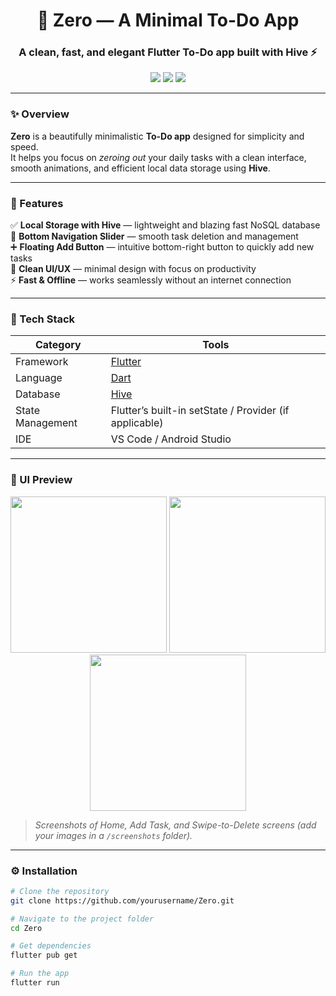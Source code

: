 <!-- ZERO | To-Do App by Nikhil Dubey -->

<h1 align="center">🧠 Zero — A Minimal To-Do App</h1>
<h3 align="center">A clean, fast, and elegant Flutter To-Do app built with Hive ⚡</h3>

<p align="center">
  <img src="https://img.shields.io/badge/Flutter-02569B?style=for-the-badge&logo=flutter&logoColor=white" />
  <img src="https://img.shields.io/badge/Dart-0175C2?style=for-the-badge&logo=dart&logoColor=white" />
  <img src="https://img.shields.io/badge/Hive-FFC107?style=for-the-badge&logoColor=white" />
</p>

---

### ✨ Overview  
**Zero** is a beautifully minimalistic **To-Do app** designed for simplicity and speed.  
It helps you focus on *zeroing out* your daily tasks with a clean interface, smooth animations, and efficient local data storage using **Hive**.

---

### 🧩 Features  

✅ **Local Storage with Hive** — lightweight and blazing fast NoSQL database  
🧭 **Bottom Navigation Slider** — smooth task deletion and management  
➕ **Floating Add Button** — intuitive bottom-right button to quickly add new tasks  
🎨 **Clean UI/UX** — minimal design with focus on productivity  
⚡ **Fast & Offline** — works seamlessly without an internet connection  

---

### 🧱 Tech Stack  

| Category | Tools |
|-----------|--------|
| Framework | [Flutter](https://flutter.dev/) |
| Language | [Dart](https://dart.dev/) |
| Database | [Hive](https://pub.dev/packages/hive) |
| State Management | Flutter’s built-in setState / Provider (if applicable) |
| IDE | VS Code / Android Studio |

---

### 📱 UI Preview  

<p align="center">
  <img src="https://github.com/yourusername/Zero/blob/main/screenshots/home.png" width="250"/>
  <img src="https://github.com/yourusername/Zero/blob/main/screenshots/add_task.png" width="250"/>
  <img src="https://github.com/yourusername/Zero/blob/main/screenshots/delete_slider.png" width="250"/>
</p>

> _Screenshots of Home, Add Task, and Swipe-to-Delete screens (add your images in a `/screenshots` folder)._

---

### ⚙️ Installation  

```bash
# Clone the repository
git clone https://github.com/yourusername/Zero.git

# Navigate to the project folder
cd Zero

# Get dependencies
flutter pub get

# Run the app
flutter run
